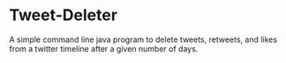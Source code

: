 # Tweet-Deleter
A simple command line java program to delete tweets, retweets, and likes from a twitter timeline after a given number of days.
